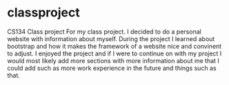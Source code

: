 # classproject
CS134 Class project
For my class project. I decided to do a personal website with information about myself.  During the project I learned about bootstrap
and how it makes the framework of a website nice and convinent to adjust.  I enjoyed the project and if I were to continue on with my
project I would most likely add more sections with more information about me that I could add such as more work experience in the future
and things such as that.
